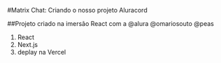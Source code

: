 #Matrix Chat: Criando o nosso projeto Aluracord

##Projeto criado na imersão React com a @alura @omariosouto @peas

<a href="https://matrix-one.vercel.app/"></a>

1. React
2. Next.js
3. deplay na Vercel